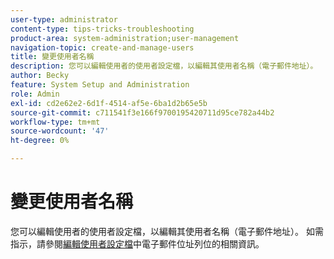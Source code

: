 ```yaml
---
user-type: administrator
content-type: tips-tricks-troubleshooting
product-area: system-administration;user-management
navigation-topic: create-and-manage-users
title: 變更使用者名稱
description: 您可以編輯使用者的使用者設定檔，以編輯其使用者名稱（電子郵件地址）。
author: Becky
feature: System Setup and Administration
role: Admin
exl-id: cd2e62e2-6d1f-4514-af5e-6ba1d2b65e5b
source-git-commit: c711541f3e166f9700195420711d95ce782a44b2
workflow-type: tm+mt
source-wordcount: '47'
ht-degree: 0%

---
```


# 變更使用者名稱

您可以編輯使用者的使用者設定檔，以編輯其使用者名稱（電子郵件地址）。 如需指示，請參閱[編輯使用者設定檔](../../../administration-and-setup/add-users/create-and-manage-users/edit-a-users-profile.md)中電子郵件位址列位的相關資訊。
